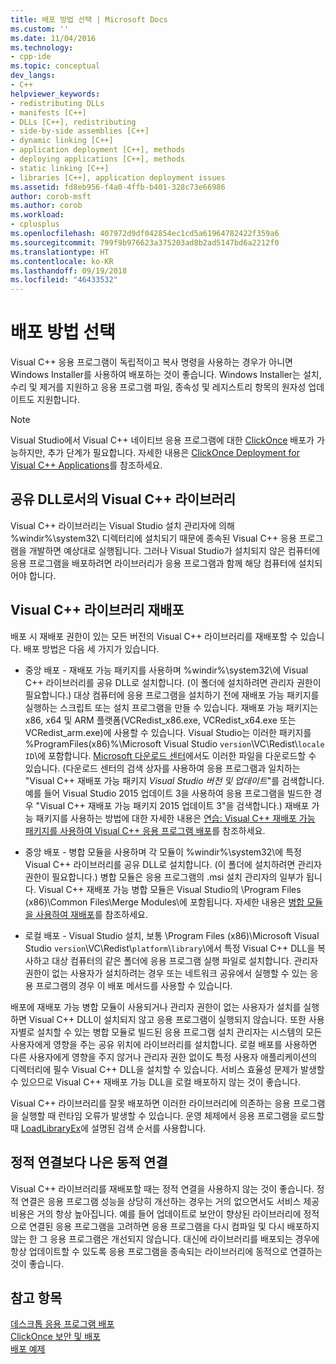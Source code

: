 ```yaml
---
title: 배포 방법 선택 | Microsoft Docs
ms.custom: ''
ms.date: 11/04/2016
ms.technology:
- cpp-ide
ms.topic: conceptual
dev_langs:
- C++
helpviewer_keywords:
- redistributing DLLs
- manifests [C++]
- DLLs [C++], redistributing
- side-by-side assemblies [C++]
- dynamic linking [C++]
- application deployment [C++], methods
- deploying applications [C++], methods
- static linking [C++]
- libraries [C++], application deployment issues
ms.assetid: fd8eb956-f4a0-4ffb-b401-328c73e66986
author: corob-msft
ms.author: corob
ms.workload:
- cplusplus
ms.openlocfilehash: 407972d9df042854ec1cd5a61964782422f359a6
ms.sourcegitcommit: 799f9b976623a375203ad8b2ad5147bd6a2212f0
ms.translationtype: HT
ms.contentlocale: ko-KR
ms.lasthandoff: 09/19/2018
ms.locfileid: "46433532"
---
```

# <a name="choosing-a-deployment-method"></a>배포 방법 선택

Visual C++ 응용 프로그램이 독립적이고 복사 명령을 사용하는 경우가 아니면 Windows Installer를 사용하여 배포하는 것이 좋습니다. Windows Installer는 설치, 수리 및 제거를 지원하고 응용 프로그램 파일, 종속성 및 레지스트리 항목의 원자성 업데이트도 지원합니다.

> [!NOTE]
>  Visual Studio에서 Visual C++ 네이티브 응용 프로그램에 대한 [ClickOnce](/visualstudio/deployment/clickonce-security-and-deployment) 배포가 가능하지만, 추가 단계가 필요합니다. 자세한 내용은 [ClickOnce Deployment for Visual C++ Applications](../ide/clickonce-deployment-for-visual-cpp-applications.md)를 참조하세요.

## <a name="visual-c-libraries-are-shared-dlls"></a>공유 DLL로서의 Visual C++ 라이브러리

Visual C++ 라이브러리는 Visual Studio 설치 관리자에 의해 %windir%\system32\ 디렉터리에 설치되기 때문에 종속된 Visual C++ 응용 프로그램을 개발하면 예상대로 실행됩니다. 그러나 Visual Studio가 설치되지 않은 컴퓨터에 응용 프로그램을 배포하려면 라이브러리가 응용 프로그램과 함께 해당 컴퓨터에 설치되어야 합니다.

## <a name="redistributing-visual-c-libraries"></a>Visual C++ 라이브러리 재배포

배포 시 재배포 권한이 있는 모든 버전의 Visual C++ 라이브러리를 재배포할 수 있습니다. 배포 방법은 다음 세 가지가 있습니다.

- 중앙 배포 - 재배포 가능 패키지를 사용하며 %windir%\system32\\에 Visual C++ 라이브러리를 공유 DLL로 설치합니다. (이 폴더에 설치하려면 관리자 권한이 필요합니다.) 대상 컴퓨터에 응용 프로그램을 설치하기 전에 재배포 가능 패키지를 실행하는 스크립트 또는 설치 프로그램을 만들 수 있습니다. 재배포 가능 패키지는 x86, x64 및 ARM 플랫폼(VCRedist_x86.exe, VCRedist_x64.exe 또는 VCRedist_arm.exe)에 사용할 수 있습니다. Visual Studio는 이러한 패키지를 %ProgramFiles(x86)%\Microsoft Visual Studio `version`\VC\Redist\\`locale ID`\\에 포함합니다. [Microsoft 다운로드 센터](http://go.microsoft.com/fwlink/p/?linkid=132793)에서도 이러한 파일을 다운로드할 수 있습니다. (다운로드 센터의 검색 상자를 사용하여 응용 프로그램과 일치하는 "Visual C++ 재배포 가능 패키지 *Visual Studio 버전 및 업데이트*"를 검색합니다. 예를 들어 Visual Studio 2015 업데이트 3을 사용하여 응용 프로그램을 빌드한 경우 "Visual C++ 재배포 가능 패키지 2015 업데이트 3"을 검색합니다.) 재배포 가능 패키지를 사용하는 방법에 대한 자세한 내용은 [연습: Visual C++ 재배포 가능 패키지를 사용하여 Visual C++ 응용 프로그램 배포](../ide/deploying-visual-cpp-application-by-using-the-vcpp-redistributable-package.md)를 참조하세요.

- 중앙 배포 - 병합 모듈을 사용하며 각 모듈이 %windir%\system32\\에 특정 Visual C++ 라이브러리를 공유 DLL로 설치합니다. (이 폴더에 설치하려면 관리자 권한이 필요합니다.) 병합 모듈은 응용 프로그램의 .msi 설치 관리자의 일부가 됩니다. Visual C++ 재배포 가능 병합 모듈은 Visual Studio의 \Program Files (x86)\Common Files\Merge Modules\\에 포함됩니다. 자세한 내용은 [병합 모듈을 사용하여 재배포](../ide/redistributing-components-by-using-merge-modules.md)를 참조하세요.

- 로컬 배포 - Visual Studio 설치, 보통 \Program Files (x86)\Microsoft Visual Studio `version`\VC\Redist\\`platform`\\`library`\에서 특정 Visual C++ DLL을 복사하고 대상 컴퓨터의 같은 폴더에 응용 프로그램 실행 파일로 설치합니다. 관리자 권한이 없는 사용자가 설치하려는 경우 또는 네트워크 공유에서 실행할 수 있는 응용 프로그램의 경우 이 배포 메서드를 사용할 수 있습니다.

배포에 재배포 가능 병합 모듈이 사용되거나 관리자 권한이 없는 사용자가 설치를 실행하면 Visual C++ DLL이 설치되지 않고 응용 프로그램이 실행되지 않습니다. 또한 사용자별로 설치할 수 있는 병합 모듈로 빌드된 응용 프로그램 설치 관리자는 시스템의 모든 사용자에게 영향을 주는 공유 위치에 라이브러리를 설치합니다. 로컬 배포를 사용하면 다른 사용자에게 영향을 주지 않거나 관리자 권한 없이도 특정 사용자 애플리케이션의 디렉터리에 필수 Visual C++ DLL을 설치할 수 있습니다. 서비스 효율성 문제가 발생할 수 있으므로 Visual C++ 재배포 가능 DLL을 로컬 배포하지 않는 것이 좋습니다.

Visual C++ 라이브러리를 잘못 배포하면 이러한 라이브러리에 의존하는 응용 프로그램을 실행할 때 런타임 오류가 발생할 수 있습니다. 운영 체제에서 응용 프로그램을 로드할 때 [LoadLibraryEx](http://go.microsoft.com/fwlink/p/?linkid=132792)에 설명된 검색 순서를 사용합니다.

## <a name="dynamic-linking-is-better-than-static-linking"></a>정적 연결보다 나은 동적 연결

Visual C++ 라이브러리를 재배포할 때는 정적 연결을 사용하지 않는 것이 좋습니다. 정적 연결은 응용 프로그램 성능을 상당히 개선하는 경우는 거의 없으면서도 서비스 제공 비용은 거의 항상 높아집니다. 예를 들어 업데이트로 보안이 향상된 라이브러리에 정적으로 연결된 응용 프로그램을 고려하면 응용 프로그램을 다시 컴파일 및 다시 배포하지 않는 한 그 응용 프로그램은 개선되지 않습니다. 대신에 라이브러리를 배포되는 경우에 항상 업데이트할 수 있도록 응용 프로그램을 종속되는 라이브러리에 동적으로 연결하는 것이 좋습니다.

## <a name="see-also"></a>참고 항목

[데스크톱 응용 프로그램 배포](../ide/deploying-native-desktop-applications-visual-cpp.md)<br>
[ClickOnce 보안 및 배포](/visualstudio/deployment/clickonce-security-and-deployment)<br>
[배포 예제](../ide/deployment-examples.md)